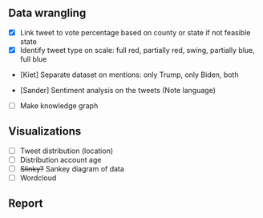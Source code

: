 ## Data wrangling
- [X] Link tweet to vote percentage based on county or state if not feasible state
- [X] Identify tweet type on scale: full red, partially red, swing, partially blue, full blue
- [Kiet] Separate dataset on mentions: only Trump, only Biden, both

- [Sander] Sentiment analysis on the tweets (Note language)
- [ ] Make knowledge graph

## Visualizations
- [ ] Tweet distribution (location)
- [ ] Distribution account age
- [ ] ~~Slinky?~~ Sankey diagram of data
- [ ] Wordcloud

## Report
